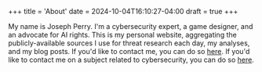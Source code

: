 +++
title = 'About'
date = 2024-10-04T16:10:27-04:00
draft = true
+++

My name is Joseph Perry. I'm a cybersecurity expert, a game designer, and an advocate for AI rights. This is my personal website, aggregating the publicly-available sources I use for threat research each day, my analyses, and my blog posts. If you'd like to contact me, you can do so [here](mailto:joseph.r.perry.iv@gmail.com). If you'd like to contact me on a subject related to cybersecurity, you can do so [here](mailto:joseph.perry@morganfranklin.com).
